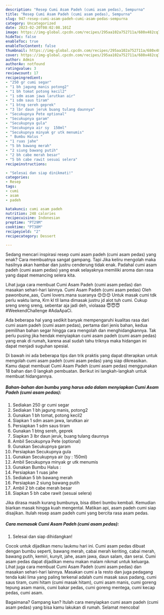 ```yaml
---
description: "Resep Cumi Asam Padeh (cumi asam pedas), Sempurna"
title: "Resep Cumi Asam Padeh (cumi asam pedas), Sempurna"
slug: 947-resep-cumi-asam-padeh-cumi-asam-pedas-sempurna
category: Uncategorized
date: 2023-02-20T08:02:08.101Z
image: https://img-global.cpcdn.com/recipes/295aa102a752711a/680x482cq70/cumi-asam-padeh-cumi-asam-pedas-foto-resep-utama.jpg
hideToc: false
enableToc: true
enableTocContent: false
thumbnail: https://img-global.cpcdn.com/recipes/295aa102a752711a/680x482cq70/cumi-asam-padeh-cumi-asam-pedas-foto-resep-utama.jpg
cover: https://img-global.cpcdn.com/recipes/295aa102a752711a/680x482cq70/cumi-asam-padeh-cumi-asam-pedas-foto-resep-utama.jpg
author: Admin
authorAv: notfound
ratingvalue: 3
reviewcount: 17
recipeingredient:
- "250 gr cumi segar"
- "1 bh jagung manis potong2"
- "1 bh tomat potong kecil2"
- "1 sdm asam jawa larutkan air"
- "1 sdm saus tiram"
- "1 btng sereh geprek"
- "3 lbr daun jeruk buang tulang daunnya"
- "Secukupnya Pete optional"
- "Secukupnya garam"
- "Secukupnya gula"
- "Secukupnya air sy  150ml"
- "Secukupnya minyak gr utk menumis"
- " Bumbu Halus "
- "1 ruas jahe"
- "5 bh bawang merah"
- "2 siung bawang putih"
- "2 bh cabe merah besar"
- "5 bh cabe rawit sesuai selera"
recipeinstructions:

- "Selesai dan siap dinikmati!"
categories:
- Resep
tags:
- cumi
- asam
- padeh

katakunci: cumi asam padeh 
nutrition: 248 calories
recipecuisine: Indonesian
preptime: "PT29M"
cooktime: "PT38M"
recipeyield: "2"
recipecategory: Dessert

---
```



Sedang mencari inspirasi resep cumi asam padeh (cumi asam pedas) yang enak? Cara membuatnya sangat gampang. Tapi Jika keliru mengolah maka hasilnya akan hambar dan justru cenderung tidak enak. Padahal cumi asam padeh (cumi asam pedas) yang enak selayaknya memiliki aroma dan rasa yang dapat memancing selera kita.


Lihat juga cara membuat Cumi Asam Padeh (cumi asam pedas) dan masakan sehari-hari lainnya. Cumi Asam Padeh (cumi asam pedas) Oleh pawonbune_aas, Cumi lovers.mana suaranya 😊😊😊 Untuk masak cumi tdk perlu waktu lama, Krn kl tll lama dimasak justru jd alot tuh cumi. Cukup sreng sreng sreng, sebentar aja jadi deh, violaaaa 😇😇😇 #WeekendChallenge #AdaApaCi.

Ada beberapa hal yang sedikit banyak mempengaruhi kualitas rasa dari cumi asam padeh (cumi asam pedas), pertama dari jenis bahan, kedua pemilihan bahan segar hingga cara mengolah dan menghidangkannya. Tak perlu pusing jika hendak menyiapkan cumi asam padeh (cumi asam pedas) yang enak di rumah, karena asal sudah tahu triknya maka hidangan ini dapat menjadi suguhan spesial.


Di bawah ini ada beberapa tips dan trik praktis yang dapat diterapkan untuk mengolah cumi asam padeh (cumi asam pedas) yang siap dikreasikan. Kamu dapat membuat Cumi Asam Padeh (cumi asam pedas) menggunakan 18 bahan dan 0 langkah pembuatan. Berikut ini langkah-langkah untuk membuat hidangannya.

<!--inarticleads1-->

##### Bahan-bahan dan bumbu yang harus ada dalam menyiapkan Cumi Asam Padeh (cumi asam pedas):

1. Sediakan 250 gr cumi segar
1. Sediakan 1 bh jagung manis, potong2
1. Gunakan 1 bh tomat, potong kecil2
1. Siapkan 1 sdm asam jawa, larutkan air
1. Persiapkan 1 sdm saus tiram
1. Gunakan 1 btng sereh, geprek
1. Siapkan 3 lbr daun jeruk, buang tulang daunnya
1. Ambil Secukupnya Pete (optional)
1. Gunakan Secukupnya garam
1. Persiapkan Secukupnya gula
1. Gunakan Secukupnya air (sy : 150ml)
1. Ambil Secukupnya minyak gr utk menumis
1. Gunakan  Bumbu Halus :
1. Persiapkan 1 ruas jahe
1. Sediakan 5 bh bawang merah
1. Persiapkan 2 siung bawang putih
1. Ambil 2 bh cabe merah besar
1. Siapkan 5 bh cabe rawit (sesuai selera)


Jika dirasa masih kurang bumbunya, bisa diberi bumbu kembali. Kemudian biarkan masak hingga kuah mengental. Matikan api, asam padeh cumi siap disajikan. Itulah resep asam padeh cumi yang bercita rasa asam pedas. 

<!--inarticleads2-->

##### Cara memasak Cumi Asam Padeh (cumi asam pedas):


1. Selesai dan siap dihidangkan!

Cocok untuk dijadikan menu laukmu hari ini. Cumi asam pedas dibuat dengan bumbu seperti, bawang merah, cabai merah keriting, cabai merah, bawang putih, kemiri, kunyit, jahe, asam jawa, daun salam, dan serai. Cumi asam pedas dapat dijadikan menu makan malam nikmat untuk keluarga. Lihat juga cara membuat Cumi Asam Padeh (cumi asam pedas) dan masakan sehari-hari lainnya. Masakan cumi a la resto dan juga pedagang tenda kaki lima yang paling terkenal adalah cumi masak saus padang, cumi saus tiram, cumi hitam (cumi masak hitam), cumi asam manis, cumi goreng tepung asam manis, cumi bakar pedas, cumi goreng mentega, cumi kecap pedas, cumi asam. 

Bagaimana? Gampang kan? Itulah cara menyiapkan cumi asam padeh (cumi asam pedas) yang bisa kamu lakukan di rumah. Selamat mencoba!
